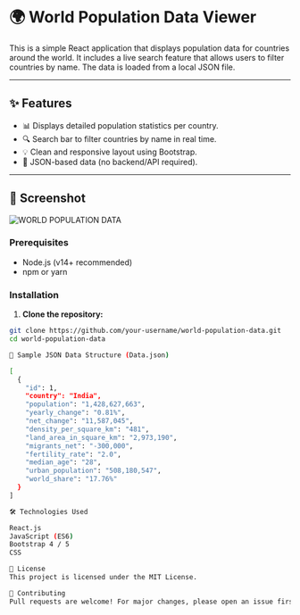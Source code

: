 # 🌍 World Population Data Viewer

This is a simple React application that displays population data for countries around the world. It includes a live search feature that allows users to filter countries by name. The data is loaded from a local JSON file.

---

## ✨ Features

- 📊 Displays detailed population statistics per country.
- 🔍 Search bar to filter countries by name in real time.
- 💡 Clean and responsive layout using Bootstrap.
- 📁 JSON-based data (no backend/API required).

---

## 📸 Screenshot


![WORLD POPULATION DATA](https://github.com/user-attachments/assets/67be3d31-6bf6-446c-9cda-c6fdf116598e)


### Prerequisites

- Node.js (v14+ recommended)
- npm or yarn

### Installation

1. **Clone the repository:**

```bash
git clone https://github.com/your-username/world-population-data.git
cd world-population-data

🧩 Sample JSON Data Structure (Data.json)

[
  {
    "id": 1,
    "country": "India",
    "population": "1,428,627,663",
    "yearly_change": "0.81%",
    "net_change": "11,587,045",
    "density_per_square_km": "481",
    "land_area_in_square_km": "2,973,190",
    "migrants_net": "-300,000",
    "fertility_rate": "2.0",
    "median_age": "28",
    "urban_population": "508,180,547",
    "world_share": "17.76%"
  }
]

🛠 Technologies Used

React.js
JavaScript (ES6)
Bootstrap 4 / 5
CSS

📄 License
This project is licensed under the MIT License.

🤝 Contributing
Pull requests are welcome! For major changes, please open an issue first to discuss what you would like to change.

